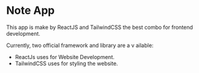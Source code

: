 # Note App

This app is make by ReactJS and TailwindCSS the best combo for frontend development.

Currently, two official framework and library are a v ailable:

- ReactJs uses for Website Development.
- TailwindCSS uses for styling the website.
